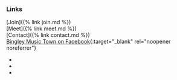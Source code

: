 ### Links

[Join]({% link join.md %})<br/>
[Meet]({% link meet.md %})<br/>
[Contact]({% link contact.md %})<br/>
[Bingley Music Town on Facebook<i class="fa fa-external-link" aria-hidden="true"></i>](https://facebook.com/bingleymusictown){:target="_blank" rel="noopener noreferrer"}

<div class="icons">
    <ul>
        <li><a href="https://twitter.com/bingleymusic" title="Find us on Twitter"><i class="fa fa-twitter"></i></a></li>
        <li><a href="https://facebook.com/bingleymusictown" title="Find us on Facebook"><i class="fa fa-facebook"></i></a></li>
        <li><a href="https://instagram.com/bingleymusictown" title="Find us on Instagram"><i class="fa fa-instagram"></i></a></li>
    </ul>
</div>
 